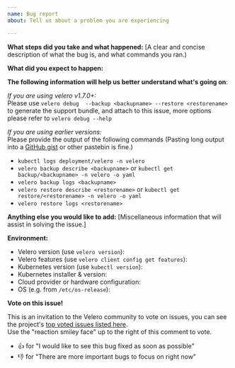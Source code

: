 ```yaml
---
name: Bug report
about: Tell us about a problem you are experiencing

---
```


**What steps did you take and what happened:**
[A clear and concise description of what the bug is, and what commands you ran.)


**What did you expect to happen:**

**The following information will help us better understand what's going on**:

_If you are using velero v1.7.0+:_  
Please use `velero debug  --backup <backupname> --restore <restorename>` to generate the support bundle, and attach to this issue, more options please refer to `velero debug --help` 

_If you are using earlier versions:_  
Please provide the output of the following commands (Pasting long output into a [GitHub gist](https://gist.github.com) or other pastebin is fine.)
- `kubectl logs deployment/velero -n velero`
- `velero backup describe <backupname>` or `kubectl get backup/<backupname> -n velero -o yaml`
- `velero backup logs <backupname>`
- `velero restore describe <restorename>` or `kubectl get restore/<restorename> -n velero -o yaml`
- `velero restore logs <restorename>`


**Anything else you would like to add:**
[Miscellaneous information that will assist in solving the issue.]


**Environment:**

- Velero version (use `velero version`): 
- Velero features (use `velero client config get features`): 
- Kubernetes version (use `kubectl version`):
- Kubernetes installer & version:
- Cloud provider or hardware configuration:
- OS (e.g. from `/etc/os-release`):


**Vote on this issue!**

This is an invitation to the Velero community to vote on issues, you can see the project's [top voted issues listed here](https://github.com/vmware-tanzu/velero/issues?q=is%3Aissue+is%3Aopen+sort%3Areactions-%2B1-desc).  
Use the "reaction smiley face" up to the right of this comment to vote.

- :+1: for "I would like to see this bug fixed as soon as possible"
- :-1: for "There are more important bugs to focus on right now"
